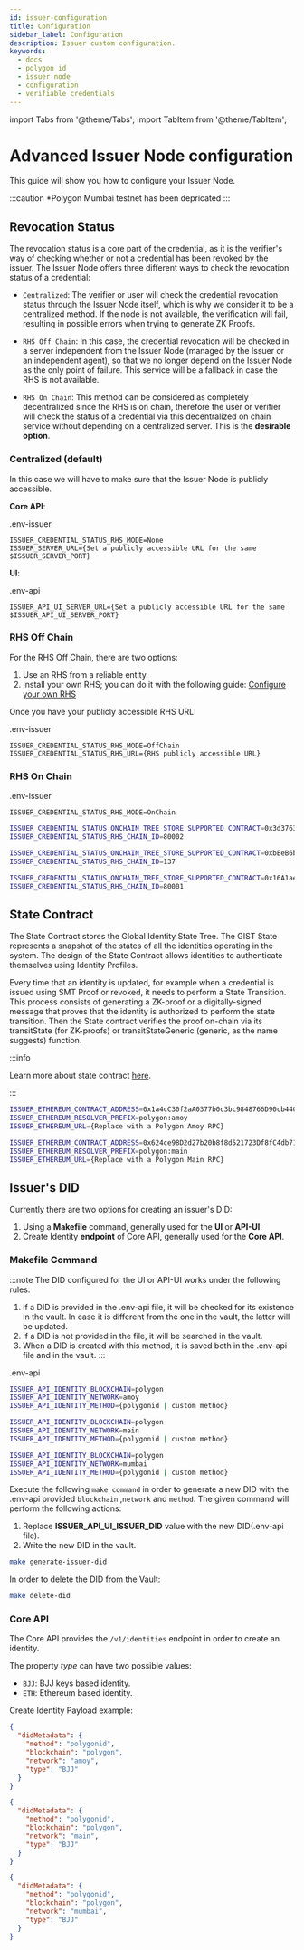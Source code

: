 ```yaml
---
id: issuer-configuration
title: Configuration
sidebar_label: Configuration
description: Issuer custom configuration.
keywords:
  - docs
  - polygon id
  - issuer node
  - configuration
  - verifiable credentials
---
```


import Tabs from '@theme/Tabs';
import TabItem from '@theme/TabItem';

# Advanced Issuer Node configuration

This guide will show you how to configure your Issuer Node.

:::caution
*Polygon Mumbai testnet has been depricated 
:::

## Revocation Status

The revocation status is a core part of the credential, as it is the verifier's way of checking whether or not a credential has been revoked by the issuer. The Issuer Node offers three different ways to check the revocation status of a credential:

- `Centralized`: The verifier or user will check the credential revocation status through the Issuer Node itself, which is why we consider it to be a centralized method. If the node is not available, the verification will fail, resulting in possible errors when trying to generate ZK Proofs.

- `RHS Off Chain`: In this case, the credential revocation will be checked in a server independent from the Issuer Node (managed by the Issuer or an independent agent), so that we no longer depend on the Issuer Node as the only point of failure. This service will be a fallback in case the RHS is not available.

- `RHS On Chain`: This method can be considered as completely decentralized since the RHS is on chain, therefore the user or verifier will check the status of a credential via this decentralized on chain service without depending on a centralized server. This is the **desirable option**.

### Centralized (default)

In this case we will have to make sure that the Issuer Node is publicly accessible.

**Core API**:

.env-issuer

```
ISSUER_CREDENTIAL_STATUS_RHS_MODE=None
ISSUER_SERVER_URL={Set a publicly accessible URL for the same $ISSUER_SERVER_PORT}

```

**UI**:

.env-api

```
ISSUER_API_UI_SERVER_URL={Set a publicly accessible URL for the same $ISSUER_API_UI_SERVER_PORT}

```

### RHS Off Chain

For the RHS Off Chain, there are two options:

1. Use an RHS from a reliable entity.
2. Install your own RHS; you can do it with the following guide: [Configure your own RHS](reverse-hash-service.md)

Once you have your publicly accessible RHS URL:

.env-issuer

```
ISSUER_CREDENTIAL_STATUS_RHS_MODE=OffChain
ISSUER_CREDENTIAL_STATUS_RHS_URL={RHS publicly accessible URL}
```

### RHS On Chain

.env-issuer

```
ISSUER_CREDENTIAL_STATUS_RHS_MODE=OnChain
```

<Tabs>
<TabItem value="Polygon Amoy">

```bash
ISSUER_CREDENTIAL_STATUS_ONCHAIN_TREE_STORE_SUPPORTED_CONTRACT=0x3d3763eC0a50CE1AdF83d0b5D99FBE0e3fEB43fb
ISSUER_CREDENTIAL_STATUS_RHS_CHAIN_ID=80002
```

</TabItem>


<TabItem value="Polygon Main">

```bash
ISSUER_CREDENTIAL_STATUS_ONCHAIN_TREE_STORE_SUPPORTED_CONTRACT=0xbEeB6bB53504E8C872023451fd0D23BeF01d320B
ISSUER_CREDENTIAL_STATUS_RHS_CHAIN_ID=137
```

</TabItem>

<TabItem value="Polygon Mumbai*">

```bash
ISSUER_CREDENTIAL_STATUS_ONCHAIN_TREE_STORE_SUPPORTED_CONTRACT=0x16A1ae4c460C0a42f0a87e69c526c61599B28BC9
ISSUER_CREDENTIAL_STATUS_RHS_CHAIN_ID=80001
```

</TabItem>
</Tabs>

## State Contract

The State Contract stores the Global Identity State Tree. The GIST State represents a snapshot of the states of all the identities operating in the system. The design of the State Contract allows identities to authenticate themselves using Identity Profiles.

Every time that an identity is updated, for example when a credential is issued using SMT Proof or revoked, it needs to perform a State Transition. This process consists of generating a ZK-proof or a digitally-signed message that proves that the identity is authorized to perform the state transition. Then the State contract verifies the proof on-chain via its transitState (for ZK-proofs) or transitStateGeneric (generic, as the name suggests) function.

:::info

Learn more about state contract [here](https://docs.iden3.io/contracts/state/).

:::

<Tabs>
<TabItem value="Polygon Amoy">

```bash
ISSUER_ETHEREUM_CONTRACT_ADDRESS=0x1a4cC30f2aA0377b0c3bc9848766D90cb4404124
ISSUER_ETHEREUM_RESOLVER_PREFIX=polygon:amoy
ISSUER_ETHEREUM_URL={Replace with a Polygon Amoy RPC}
```

</TabItem>

<TabItem value="Polygon Main">

```bash
ISSUER_ETHEREUM_CONTRACT_ADDRESS=0x624ce98D2d27b20b8f8d521723Df8fC4db71D79D
ISSUER_ETHEREUM_RESOLVER_PREFIX=polygon:main
ISSUER_ETHEREUM_URL={Replace with a Polygon Main RPC}
```

</TabItem>
</Tabs>

## Issuer's DID

Currently there are two options for creating an issuer's DID:

1. Using a **Makefile** command, generally used for the **UI** or **API-UI**.
2. Create Identity **endpoint** of Core API, generally used for the **Core API**.

### Makefile Command

:::note
The DID configured for the UI or API-UI works under the following rules:

1. if a DID is provided in the .env-api file, it will be checked for its existence in the vault. In case it is different from the one in the vault, the latter will be updated.
2. If a DID is not provided in the file, it will be searched in the vault.
3. When a DID is created with this method, it is saved both in the .env-api file and in the vault.
   :::

.env-api

<Tabs>
<TabItem value="Polygon Amoy">

```bash
ISSUER_API_IDENTITY_BLOCKCHAIN=polygon
ISSUER_API_IDENTITY_NETWORK=amoy
ISSUER_API_IDENTITY_METHOD={polygonid | custom method}
```

</TabItem>


<TabItem value="Polygon Main">

```bash
ISSUER_API_IDENTITY_BLOCKCHAIN=polygon
ISSUER_API_IDENTITY_NETWORK=main
ISSUER_API_IDENTITY_METHOD={polygonid | custom method}
```

</TabItem>

<TabItem value="Polygon Mumbai*">

```bash
ISSUER_API_IDENTITY_BLOCKCHAIN=polygon
ISSUER_API_IDENTITY_NETWORK=mumbai
ISSUER_API_IDENTITY_METHOD={polygonid | custom method}
```

</TabItem>
</Tabs>

Execute the following `make command` in order to generate a new DID with the .env-api provided `blockchain` ,`network` and `method`.
The given command will perform the following actions:

1. Replace **ISSUER_API_UI_ISSUER_DID** value with the new DID(.env-api file).
2. Write the new DID in the vault.

```bash
make generate-issuer-did
```

In order to delete the DID from the Vault:

```bash
make delete-did
```

### Core API

The Core API provides the `/v1/identities` endpoint in order to create an identity.

The property _type_ can have two possible values:

- `BJJ`: BJJ keys based identity.
- `ETH`: Ethereum based identity.

Create Identity Payload example:
<Tabs>
<TabItem value="Polygon Amoy">

```json
{
  "didMetadata": {
    "method": "polygonid",
    "blockchain": "polygon",
    "network": "amoy",
    "type": "BJJ"
  }
}
```

</TabItem>


<TabItem value="Polygon Main">

```json
{
  "didMetadata": {
    "method": "polygonid",
    "blockchain": "polygon",
    "network": "main",
    "type": "BJJ"
  }
}
```

</TabItem>


<TabItem value="Polygon Mumbai*">

```json
{
  "didMetadata": {
    "method": "polygonid",
    "blockchain": "polygon",
    "network": "mumbai",
    "type": "BJJ"
  }
}
```

</TabItem>
</Tabs>
